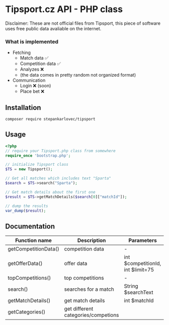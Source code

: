 # Tipsport.cz API - PHP class
Disclaimer: These are not official files from Tipsport, this piece of software uses free public data avaliable on the internet.

### What is implemented ###

- Fetching
  - Match data ✅
  - Competition data ✅
  - Analyzes ❌
  - (the data comes in pretty random not organized format)
- Communication
  - Login ❌ (soon)
  - Place bet ❌

## Installation
``` 
composer require stepankarlovec/tipsport
```
## Usage

```php
<?php
// require your Tipsport.php class from somewhere
require_once 'bootstrap.php';

// initialize Tipsport class
$TS = new Tipsport();

// Get all matches which includes text "Sparta"
$search = $TS->search("Sparta");

// Get match details about the first one
$result = $TS->getMatchDetails($search[0]["matchId"]);

// dump the results
var_dump($result);
```

## Documentation
| Function name        | Description                         | Parameters                        |
|----------------------|-------------------------------------|-----------------------------------|
| getCompetitionData() | competition data                    | -                                 |
| getOfferData()       | offer data                          | int $competitionId, int $limit=75 |
| topCompetitions()    | top competitions                    | -                                 | 
| search()             | searches for a match                | String $searchText                |
| getMatchDetails()    | get match details                   | int $matchId                      |
| getCategories()      | get different categories/competions |                                   |
